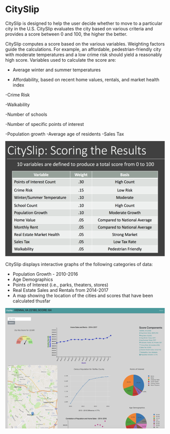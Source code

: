 # CitySlip
CitySlip is designed to help the user decide whether to move to a particular city in the U.S. CitySlip evaluates the city based on various criteria and provides a score between 0 and 100, the higher the better.

CitySlip computes a score based on the various variables. Weighting factors guide the calculations. For example, an affordable, pedestrian-friendly city with moderate temperatures and a low crime risk should yield a reasonably high score. Variables used to calculate the score are:

- Average winter and summer temperatures

- Affordability, based on recent home values, rentals, and market health index

-Crime Risk

-Walkability

-Number of schools

-Number of specific points of interest

-Population growth
-Average age of residents
-Sales Tax

![score-info](score_weights.png "score info")

CitySlip displays interactive graphs of the following categories of data:

- Population Growth - 2010-2016
- Age Demographics
- Points of Interest (i.e., parks, theaters, stores)
- Real Estate Sales and Rentals from 2014-2017
- A map showing the location of the cities and scores that have been calculated thusfar

![dashboard](cityslip.png "dashboard")
